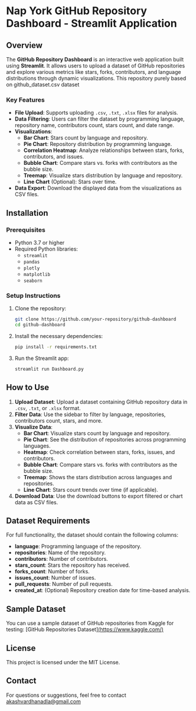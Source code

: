 # Nap York GitHub Repository Dashboard - Streamlit Application


## Overview

The **GitHub Repository Dashboard** is an interactive web application built using **Streamlit**. It allows users to upload a dataset of GitHub repositories and explore various metrics like stars, forks, contributors, and language distributions through dynamic visualizations. This repository purely based on github_dataset.csv dataset 

### Key Features

- **File Upload**: Supports uploading `.csv`, `.txt`, `.xlsx` files for analysis.
- **Data Filtering**: Users can filter the dataset by programming language, repository name, contributors count, stars count, and date range.
- **Visualizations**:
  - **Bar Chart**: Stars count by language and repository.
  - **Pie Chart**: Repository distribution by programming language.
  - **Correlation Heatmap**: Analyze relationships between stars, forks, contributors, and issues.
  - **Bubble Chart**: Compare stars vs. forks with contributors as the bubble size.
  - **Treemap**: Visualize stars distribution by language and repository.
  - **Line Chart** (Optional): Stars over time.
- **Data Export**: Download the displayed data from the visualizations as CSV files.

## Installation

### Prerequisites

- Python 3.7 or higher
- Required Python libraries:
  - `streamlit`
  - `pandas`
  - `plotly`
  - `matplotlib`
  - `seaborn`

### Setup Instructions

1. Clone the repository:
    ```bash
    git clone https://github.com/your-repository/github-dashboard
    cd github-dashboard
    ```

2. Install the necessary dependencies:
    ```bash
    pip install -r requirements.txt
    ```

3. Run the Streamlit app:
    ```bash
    streamlit run Dashboard.py
    ```

## How to Use

1. **Upload Dataset**: Upload a dataset containing GitHub repository data in `.csv`, `.txt`, or `.xlsx` format.
2. **Filter Data**: Use the sidebar to filter by language, repositories, contributors count, stars, and more.
3. **Visualize Data**:
   - **Bar Chart**: Visualize stars count by language and repository.
   - **Pie Chart**: See the distribution of repositories across programming languages.
   - **Heatmap**: Check correlation between stars, forks, issues, and contributors.
   - **Bubble Chart**: Compare stars vs. forks with contributors as the bubble size.
   - **Treemap**: Shows the stars distribution across languages and repositories.
   - **Line Chart**: Stars count trends over time (if applicable).
4. **Download Data**: Use the download buttons to export filtered or chart data as CSV files.

## Dataset Requirements

For full functionality, the dataset should contain the following columns:
- **language**: Programming language of the repository.
- **repositories**: Name of the repository.
- **contributors**: Number of contributors.
- **stars_count**: Stars the repository has received.
- **forks_count**: Number of forks.
- **issues_count**: Number of issues.
- **pull_requests**: Number of pull requests.
- **created_at**: (Optional) Repository creation date for time-based analysis.

## Sample Dataset

You can use a sample dataset of GitHub repositories from Kaggle for testing:
[GitHub Repositories Dataset][(https://www.kaggle.com/)](https://www.kaggle.com/datasets/nikhil25803/github-dataset/data)

## License

This project is licensed under the MIT License.

## Contact

For questions or suggestions, feel free to contact akashvardhanadla@gmail.com
